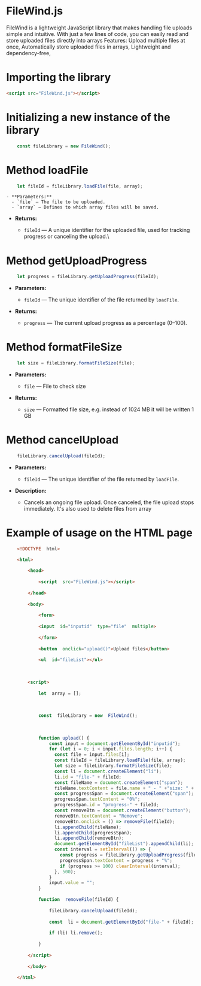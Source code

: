 # FileWind.js

FileWind is a lightweight JavaScript library that makes handling file uploads simple and intuitive. With just a few lines of code, you can easily read and store uploaded files directly into arrays
Features:
Upload multiple files at once,
Automatically store uploaded files in arrays,
Lightweight and dependency-free,


# Importing the library
```html
<script src="FileWind.js"></script>
```
# Initializing a new instance of the library
```js
    const fileLibrary = new FileWind();
```
# Method loadFile
```js
    let fileId = fileLibrary.loadFile(file, array);
```
    
	- **Parameters:**
	  - `file` — The file to be uploaded.
	  - `array` — Defines to which array files will be saved.
	
	        
-   **Returns:**
    
    -   `fileId` — A unique identifier for the uploaded file, used for tracking progress or canceling the upload.\

# Method getUploadProgress
```js
	let progress = fileLibrary.getUploadProgress(fileId);
```
-   **Parameters:**
    
    -   `fileId` — The unique identifier of the file returned by `loadFile`.
        
-   **Returns:**
    
    -   `progress` — The current upload progress as a percentage (0–100).
 
# Method formatFileSize
```js
	let size = fileLibrary.formatFileSize(file);
```
-   **Parameters:**
    
    -   `file` — File to check size
        
-   **Returns:**
    
    -   `size` — Formatted file size, e.g. instead of 1024 MB it will be written 1 GB

# Method cancelUpload
```js
    fileLibrary.cancelUpload(fileId);
```
-   **Parameters:**
    
    -   `fileId` — The unique identifier of the file returned by `loadFile`.
        
-   **Description:**
    
    -   Cancels an ongoing file upload. Once canceled, the file upload stops immediately. It's also used to delete files from array

# Example of usage on the HTML page
```html
    <!DOCTYPE  html>

    <html>
    
	    <head>
	    
		    <script  src="FileWind.js"></script>
	    
	    </head>
	    
	    <body>
	    
		    <form>
		    
		    <input  id="inputid"  type="file"  multiple>
		    
		    </form>
		    
		    <button  onclick="upload()">Upload files</button>
		    
		    <ul  id="fileList"></ul>
	    
	      
	    
	    <script>
	    
		    let  array = [];
		    
		      
		    
		    const  fileLibrary = new  FileWind();
		    
		      
		    
			function upload() {
				const input = document.getElementById("inputid");
			    for (let i = 0; i < input.files.length; i++) {
			      const file = input.files[i];
			      const fileId = fileLibrary.loadFile(file, array);
			      let size = fileLibrary.formatFileSize(file);
			      const li = document.createElement("li");
			      li.id = "file-" + fileId;
			      const fileName = document.createElement("span");
			      fileName.textContent = file.name + " - " +"size: " + size + " - ";
			      const progressSpan = document.createElement("span");
			      progressSpan.textContent = "0%";
			      progressSpan.id = "progress-" + fileId;
			      const removeBtn = document.createElement("button");
			      removeBtn.textContent = "Remove";
			      removeBtn.onclick = () => removeFile(fileId);
			      li.appendChild(fileName);
			      li.appendChild(progressSpan);
			      li.appendChild(removeBtn);
			      document.getElementById("fileList").appendChild(li);
			      const interval = setInterval(() => {
			        const progress = fileLibrary.getUploadProgress(fileId);
			        progressSpan.textContent = progress + "%";
			        if (progress >= 100) clearInterval(interval);
			      }, 500);
			    }
			    input.value = "";
			}
		    
		    function  removeFile(fileId) {
		    
			    fileLibrary.cancelUpload(fileId);
			    
			    const  li = document.getElementById("file-" + fileId);
			    
			    if (li) li.remove();
		    
		    }
	    
	    </script>
	    
	    </body>
    
    </html>

```
